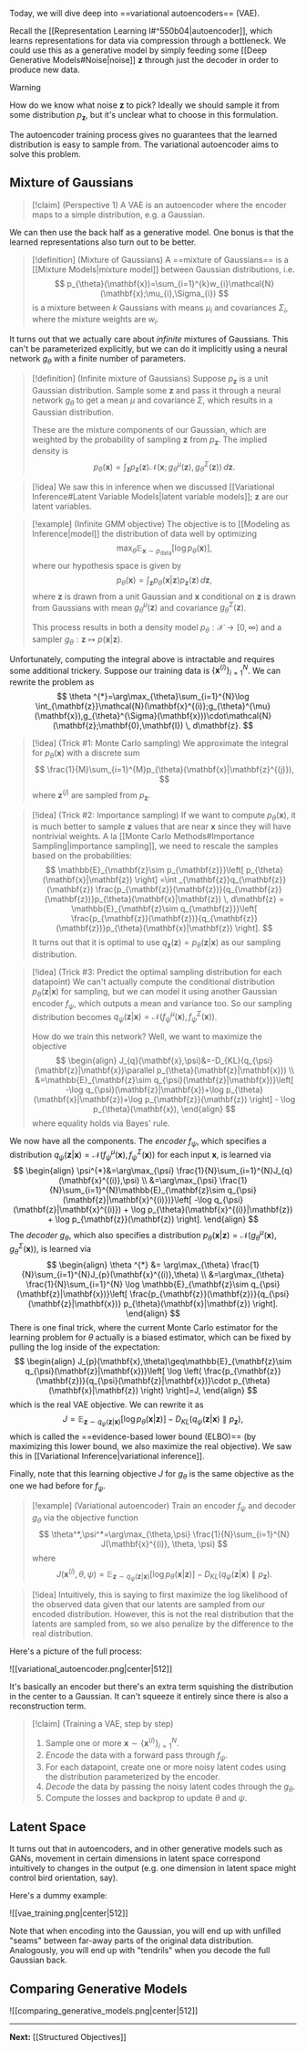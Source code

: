 Today, we will dive deep into ==variational autoencoders== (VAE). 

Recall the [[Representation Learning I#^550b04|autoencoder]], which learns representations for data via compression through a bottleneck. We could use this as a generative model by simply feeding some [[Deep Generative Models#Noise|noise]] $\mathbf{z}$ through just the decoder in order to produce new data.

> [!warning]
> How do we know what noise $\mathbf{z}$ to pick? Ideally we should sample it from some distribution $p_{\mathbf{z}}$, but it's unclear what to choose in this formulation.

The autoencoder training process gives no guarantees that the learned distribution is easy to sample from. The variational autoencoder aims to solve this problem.

## Mixture of Gaussians

> [!claim] (Perspective 1)
> A VAE is an autoencoder where the encoder maps to a simple distribution, e.g. a Gaussian.

We can then use the back half as a generative model. One bonus is that the learned representations also turn out to be better.

> [!definition] (Mixture of Gaussians)
> A ==mixture of Gaussians== is a [[Mixture Models|mixture model]] between Gaussian distributions, i.e.
> $$
> p_{\theta}(\mathbf{x})=\sum_{i=1}^{k}w_{i}\mathcal{N}(\mathbf{x};\mu_{i},\Sigma_{i})
> $$
> is a mixture between $k$ Gaussians with means $\mu_{i}$ and covariances $\Sigma_{i}$, where the mixture weights are $w_{i}$.

It turns out that we actually care about *infinite* mixtures of Gaussians. This can't be parameterized explicitly, but we can do it implicitly using a neural network $g_{\theta}$ with a finite number of parameters.

> [!definition] (Infinite mixture of Gaussians)
> Suppose $p_{\mathbf{z}}$ is a unit Gaussian distribution. Sample some $\mathbf{z}$ and pass it through a neural network $g_{\theta}$ to get a mean $\mu$ and covariance $\Sigma$, which results in a Gaussian distribution.
> 
> These are the mixture components of our Gaussian, which are weighted by the probability of sampling $\mathbf{z}$ from $p_{\mathbf{z}}$. The implied density is
> $$
> 	p_{\theta}(\mathbf{x})=\int_{\mathbf{z}}p_{\mathbf{z}}(\mathbf{z})\mathcal{N}(\mathbf{x};g_{\theta}^{\mu}(\mathbf{z}), g_{\theta}^{\Sigma}(\mathbf{z})) \, d\mathbf{z}. 
> $$ 

> [!idea]
> We saw this in inference when we discussed [[Variational Inference#Latent Variable Models|latent variable models]]; $\mathbf{z}$ are our latent variables.

> [!example] (Infinite GMM objective)
> The objective is to [[Modeling as Inference|model]] the distribution of data well by optimizing
> $$
> \max_{\theta}\mathbb{E}_{\mathbf{x}\sim p_{\text{data}}}\left[ \log p_{\theta}(\mathbf{x}) \right],
> $$
> where our hypothesis space is given by
> $$
> p_{\theta}(\mathbf{x})=\int_{\mathbf{z}}p_{\theta}(\mathbf{x}|\mathbf{z})p_{\mathbf{z}}(\mathbf{z}) \, d\mathbf{z}, 
> $$
> where $\mathbf{z}$ is drawn from a unit Gaussian and $\mathbf{x}$ conditional on $\mathbf{z}$ is drawn from Gaussians with mean $g_{\theta}^{\mu}(\mathbf{z})$ and covariance $g_{\theta}^{\Sigma}(\mathbf{z})$.
> 
> This process results in both a density model $p_{\theta}:\mathcal{X}\to[0,\infty)$ and a sampler $g_{\theta}:\mathbf{z}\mapsto p(\mathbf{x}|\mathbf{z})$.

Unfortunately, computing the integral above is intractable and requires some additional trickery. Suppose our training data is $\{ \mathbf{x}^{(i)} \}_{i=1}^{N}$. We can rewrite the problem as
$$
\theta ^{*}=\arg\max_{\theta}\sum_{i=1}^{N}\log \int_{\mathbf{z}}\mathcal{N}(\mathbf{x}^{(i)};g_{\theta}^{\mu}(\mathbf{x}),g_{\theta}^{\Sigma}(\mathbf{x}))\cdot\mathcal{N}(\mathbf{z};\mathbf{0},\mathbf{I}) \, d\mathbf{z}.
$$
> [!idea] (Trick #1: Monte Carlo sampling)
> We approximate the integral for $p_{\theta}(\mathbf{x})$ with a discrete sum
> $$
> \frac{1}{M}\sum_{i=1}^{M}p_{\theta}(\mathbf{x}|\mathbf{z}^{(j)}),
> $$
> where $\mathbf{z}^{(j)}$ are sampled from $p_{\mathbf{z}}$.

> [!idea] (Trick #2: Importance sampling)
> If we want to compute $p_{\theta}(\mathbf{x})$, it is much better to sample $\mathbf{z}$ values that are near $\mathbf{x}$ since they will have nontrivial weights. A la [[Monte Carlo Methods#Importance Sampling|importance sampling]], we need to rescale the samples based on the probabilities:
> $$
> \mathbb{E}_{\mathbf{z}\sim p_{\mathbf{z}}}\left[ p_{\theta}(\mathbf{x}|\mathbf{z}) \right] =\int _{\mathbf{z}}q_{\mathbf{z}}(\mathbf{z}) \frac{p_{\mathbf{z}}(\mathbf{z})}{q_{\mathbf{z}}(\mathbf{z})}p_{\theta}(\mathbf{x}|\mathbf{z}) \, d\mathbf{z} = \mathbb{E}_{\mathbf{z}\sim q_{\mathbf{z}}}\left[ \frac{p_{\mathbf{z}}(\mathbf{z})}{q_{\mathbf{z}}(\mathbf{z})}p_{\theta}(\mathbf{x}|\mathbf{z}) \right].
> $$
> It turns out that it is optimal to use $q_{\mathbf{z}}(\mathbf{z})=p_{\theta}(\mathbf{z}|\mathbf{x})$ as our sampling distribution.

> [!idea] (Trick #3: Predict the optimal sampling distribution for each datapoint)
> We can't actually compute the conditional distribution $p_{\theta}(\mathbf{z}|\mathbf{x})$ for sampling, but we can model it using another Gaussian encoder $f_{\psi}$, which outputs a mean and variance too. So our sampling distribution becomes $q_{\psi}(\mathbf{z}|\mathbf{x})=\mathcal{N}(f_{\psi}^{\mu}(\mathbf{x}),f_{\psi}^{\Sigma}(\mathbf{x}))$.
> 
> How do we train this network? Well, we want to maximize the objective
> $$
> \begin{align}
> J_{q}(\mathbf{x},\psi)&=-D_{KL}(q_{\psi}(\mathbf{z}|\mathbf{x})\parallel p_{\theta}(\mathbf{z}|\mathbf{x})) \\
> &=\mathbb{E}_{\mathbf{z}\sim q_{\psi}(\mathbf{z}|\mathbf{x})}\left[ -\log q_{\psi}(\mathbf{z}|\mathbf{x})+\log p_{\theta}(\mathbf{x}|\mathbf{z})+\log p_{\mathbf{z}}(\mathbf{z}) \right] - \log p_{\theta}(\mathbf{x}),
> \end{align}
> $$
> where equality holds via Bayes' rule.

We now have all the components. The *encoder* $f_{\psi}$, which specifies a distribution $q_{\psi}(\mathbf{z}|\mathbf{x})=\mathcal{N}(f_{\psi}^{\mu}(\mathbf{x}),f_{\psi}^{\Sigma}(\mathbf{x}))$ for each input $\mathbf{x},$ is learned via
$$
\begin{align}
\psi^{*}&=\arg\max_{\psi} \frac{1}{N}\sum_{i=1}^{N}J_{q}(\mathbf{x}^{(i)},\psi) \\
&=\arg\max_{\psi} \frac{1}{N}\sum_{i=1}^{N}\mathbb{E}_{\mathbf{z}\sim q_{\psi}(\mathbf{z}|\mathbf{x}^{(i)})}\left[ -\log q_{\psi}(\mathbf{z}|\mathbf{x}^{(i)}) + \log p_{\theta}(\mathbf{x}^{(i)}|\mathbf{z}) + \log p_{\mathbf{z}}(\mathbf{z}) \right].
\end{align}
$$
The *decoder* $g_{\theta}$, which also specifies a distribution $p_{\theta}(\mathbf{x}|\mathbf{z})=\mathcal{N}(g_{\theta}^{\mu}(\mathbf{x}),g_{\theta}^{\Sigma}(\mathbf{x}))$, is learned via
$$
\begin{align}
\theta ^{*} &= \arg\max_{\theta} \frac{1}{N}\sum_{i=1}^{N}J_{p}(\mathbf{x}^{(i)},\theta) \\
&=\arg\max_{\theta} \frac{1}{N}\sum_{i=1}^{N} \log \mathbb{E}_{\mathbf{z}\sim q_{\psi}(\mathbf{z}|\mathbf{x})}\left[ \frac{p_{\mathbf{z}}(\mathbf{z})}{q_{\psi}(\mathbf{z}|\mathbf{x})} p_{\theta}(\mathbf{x}|\mathbf{z}) \right].
\end{align}
$$
There is one final trick, where the current Monte Carlo estimator for the learning problem for $\theta$ actually is a biased estimator, which can be fixed by pulling the log inside of the expectation:
$$
\begin{align}
J_{p}(\mathbf{x},\theta)\geq\mathbb{E}_{\mathbf{z}\sim q_{\psi}(\mathbf{z}|\mathbf{x})}\left[ \log \left( \frac{p_{\mathbf{z}}(\mathbf{z})}{q_{\psi}(\mathbf{z}|\mathbf{x})}\cdot p_{\theta}(\mathbf{x}|\mathbf{z}) \right)  \right]=J,
\end{align}
$$
which is the real VAE objective. We can rewrite it as
$$
J=\mathbb{E}_{\mathbf{z}\sim q_{\psi}(\mathbf{z}|\mathbf{x})}\left[ \log p_{\theta}(\mathbf{x}|\mathbf{z}) \right] - D_{KL}(q_{\psi}(\mathbf{z}|\mathbf{x})\parallel p_{\mathbf{z}}),
$$
which is called the ==evidence-based lower bound (ELBO)== (by maximizing this lower bound, we also maximize the real objective). We saw this in [[Variational Inference|variational inference]].

Finally, note that this learning objective $J$ for $g_{\theta}$ is the same objective as the one we had before for $f_{\psi}$.

> [!example] (Variational autoencoder)
> Train an encoder $f_{\psi}$ and decoder $g_{\theta}$ via the objective function
> $$
> \theta^*,\psi^*=\arg\max_{\theta,\psi} \frac{1}{N}\sum_{i=1}^{N} J(\mathbf{x}^{(i)}, \theta, \psi)
> $$
> where
> $$
> J(\mathbf{x}^{(i)},\theta,\psi)=\mathbb{E}_{\mathbf{z}\sim q_{\psi}(\mathbf{z}|\mathbf{x})}\left[ \log p_{\theta}(\mathbf{x}|\mathbf{z}) \right] - D_{KL}(q_{\psi}(\mathbf{z}|\mathbf{x})\parallel p_{\mathbf{z}}).
> $$

> [!idea]
> Intuitively, this is saying to first maximize the log likelihood of the observed data given that our latents are sampled from our encoded distribution. However, this is not the real distribution that the latents are sampled from, so we also penalize by the difference to the real distribution.

Here's a picture of the full process:

![[variational_autoencoder.png|center|512]]

It's basically an encoder but there's an extra term squishing the distribution in the center to a Gaussian. It can't squeeze it entirely since there is also a reconstruction term.

> [!claim] (Training a VAE, step by step)
> 1. Sample one or more $\mathbf{x}\sim \{ \mathbf{x}^{(i)} \}_{i=1}^{N}$.
> 2. *Encode* the data with a forward pass through $f_{\psi}$.
> 3. For each datapoint, create one or more noisy latent codes using the distribution parameterized by the encoder.
> 4. *Decode* the data by passing the noisy latent codes through the $g_{\theta}$.
> 5. Compute the losses and backprop to update $\theta$ and $\psi$.

## Latent Space

It turns out that in autoencoders, and in other generative models such as GANs, movement in certain dimensions in latent space correspond intuitively to changes in the output (e.g. one dimension in latent space might control bird orientation, say).

Here's a dummy example:

![[vae_training.png|center|512]]

Note that when encoding into the Gaussian, you will end up with unfilled "seams" between far-away parts of the original data distribution. Analogously, you will end up with "tendrils" when you decode the full Gaussian back.

## Comparing Generative Models

![[comparing_generative_models.png|center|512]]

---

**Next:** [[Structured Objectives]]
